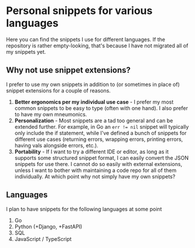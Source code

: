 # Personal snippets for various languages
Here you can find the snippets I use for different languages. If the repository is rather empty-looking, that's because I have not migrated all of my snippets yet.

## Why not use snippet extensions?
I prefer to use my own snippets in addition to (or sometimes in place of) snippet extensions for a couple of reasons.
1. **Better ergonomics per my individual use case** - I prefer my most common snippets to be easy to type (often with one hand). I also prefer to have my own mneumonics.
2. **Personalization** - Most snippets are a tad too general and can be extended further. For example, in Go an `err != nil` snippet will typically only include the if statement, while I've defined a bunch of snippets for different use cases (returning errors, wrapping errors, printing errors, having vals alongside errors, etc.).
3. **Portability** - If I want to try a different IDE or editor, as long as it supports some structured snippet format, I can easily convert the JSON snippets for use there. I cannot do so easily with external extensions, unless I want to bother with maintaining a code repo for all of them individually. At which point why not simply have my own snippets?

## Languages
I plan to have snippets for the following languages at some point
1. Go
2. Python (+Django, +FastAPI)
3. SQL
4. JavaScript / TypeScript
